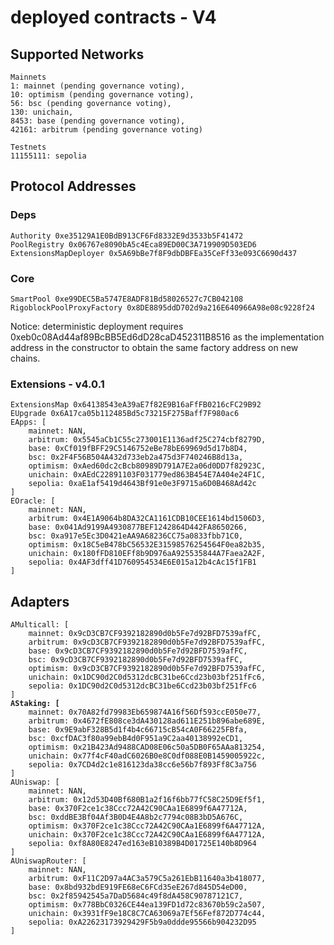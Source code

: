 # deployed contracts - V4

## Supported Networks

```
Mainnets
1: mainnet (pending governance voting),
10: optimism (pending governance voting),
56: bsc (pending governance voting),
130: unichain,
8453: base (pending governance voting),
42161: arbitrum (pending governance voting)

Testnets
11155111: sepolia
```

## Protocol Addresses

### Deps

```
Authority 0xe35129A1E0BdB913CF6Fd8332E9d3533b5F41472
PoolRegistry 0x06767e8090bA5c4Eca89ED00C3A719909D503ED6
ExtensionsMapDeployer 0x5A69bBe7f8F9dbDBFEa35CeFf33e093C6690d437
```

### Core

```
SmartPool 0xe99DEC5Ba5747E8ADF81Bd58026527c7CB042108
RigoblockPoolProxyFactory 0x8DE8895ddD702d9a216E640966A98e08c9228f24
```

Notice: deterministic deployment requires 0xeb0c08Ad44af89BcBB5Ed6dD28caD452311B8516 as the implementation address in the constructor to obtain the same factory address on new chains.

### Extensions - v4.0.1

```
ExtensionsMap 0x64138543eA39aE7f82E9B16aFfFB0216cFC29B92
EUpgrade 0x6A17ca05b112485Bd5c73215F275Baff7F980ac6
EApps: [
    mainnet: NAN,
    arbitrum: 0x5545aCb1C55c273001E1136adf25C274cbf8279D,
    base: 0xCf019fBFF29C5146752eBe78bE69969d5d17b8D4,
    bsc: 0x2F4F56B504A432d733eb2a475d3F740246B8d13a,
    optimism: 0xAed60dc2cBcb80989D791A7E2a06d0DD7f82923C,
    unichain: 0xAEdC22891103F031779ed863B454E7A404e24F1C,
    sepolia: 0xaE1af5419d4643Bf91e0e3F9715a6D0B468Ad42c
]
EOracle: [
    mainnet: NAN,
    arbitrum: 0x4E1A9064b8DA32CA1161CDB10CEE1614bd1506D3,
    base: 0x041Ad9199A4930877BEF1242864D442FA8650266,
    bsc: 0xa917e5Ec3D0421eAA9A68236CC75a0833fbb71C0,
    optimism: 0x18C5eB478bC56532E31598576254564F0ea82b35,
    unichain: 0x180fFD810EFf8b9D976aA925535844A7Faea2A2F,
    sepolia: 0x4AF3dff41D760954534E6E015a12b4cAc15f1FB1
]
```

## Adapters

<pre><code>AMulticall: [
    mainnet: 0x9cD3CB7CF9392182890d0b5Fe7d92BFD7539afFC,
    arbitrum: 0x9cD3CB7CF9392182890d0b5Fe7d92BFD7539afFC,
    base: 0x9cD3CB7CF9392182890d0b5Fe7d92BFD7539afFC,
    bsc: 0x9cD3CB7CF9392182890d0b5Fe7d92BFD7539afFC,
    optimism: 0x9cD3CB7CF9392182890d0b5Fe7d92BFD7539afFC,
    unichain: 0x1DC90d2C0d5312dcBC31be6Ccd23b03bf251fFc6,
    sepolia: 0x1DC90d2C0d5312dcBC31be6Ccd23b03bf251fFc6
]
<strong>AStaking: [
</strong>    mainnet: 0x70A82fd79983Eb659874A16f56Df593ccE050e77,
    arbitrum: 0x4672fE808ce3dA430128ad611E251b896abe689E,
    base: 0x9E9abF328B5d1f4b4c66715cB54cA0F66225FBfa,
    bsc: 0xcfDAC3f80a99ebB4d0F951a9C2aa40138992eCD1,
    optimism: 0x21B423Ad9488CAD08E06c50a5DB0F65AAa813254,
    unichain: 0x77f4cF40adC6026B0e8C0df088E0B1459005922c,
    sepolia: 0x7CD4d2c1e816123da38cc6e56b7f893Ff8C3a756
]
AUniswap: [
    mainnet: NAN,
    arbitrum: 0x12d53D40Bf680B1a2f16f6bb77fC58C25D9Ef5f1,
    base: 0x370F2ce1c38Ccc72A42C90CAa1E6899f6A47712A,
    bsc: 0xddBE3Bf04Af3B0D4E4A8b2c7794c08B3bD5A676C,
    optimism: 0x370F2ce1c38Ccc72A42C90CAa1E6899f6A47712A,
    unichain: 0x370F2ce1c38Ccc72A42C90CAa1E6899f6A47712A,
    sepolia: 0xf8A80E8247ed163eB10389B4D01725E140b8D964
]
AUniswapRouter: [
    mainnet: NAN,
    arbitrum: 0xF11C2D97a4AC3a579C5a261EbB11640a3b418077,
    base: 0x8bd932bdE919FE68eC6FCd35eE267d845D54eD00,
    bsc: 0x2f85942545a7DaD5684c49f8dA458C90787121C7,
    optimism: 0x778BbC0326CE44ea139FD1d72c83670b59c2a507,
    unichain: 0x3931fF9e18C8C7CA63069a7Ef56Fef872D774c44,
    sepolia: 0xA22623173929429F5b9a0ddde95566b904232D95
]
</code></pre>

